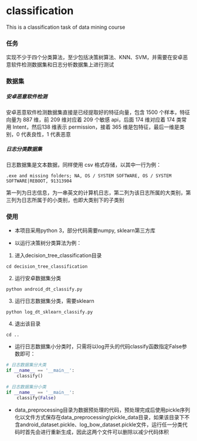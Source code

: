 # classification
This is a classification task of data mining course

### 任务

实现不少于四个分类算法，至少包括决策树算法、KNN、SVM，并需要在安卓恶意软件检测数据集和日志分析数据集上进行测试

### 数据集

##### 安卓恶意软件检测

安卓恶意软件检测数据集直接是已经提取好的特征向量，包含 1500 个样本，特征向量为 887 维，前 209 维对应着 209 个敏感 api，后面 174 维对应着 174 类常用 Intent，然后138 维表示 permission，接着 365 维是包特征，最后一维是类别，0 代表良性，1 代表恶意

##### 日志分类数据集

日志数据集是文本数据，同样使用 csv 格式存储，以其中一行为例：

```shell
.exe and missing folders; NA, OS / SYSTEM SOFTWARE, OS / SYSTEM SOFTWARE|REBOOT, 91313904
```

第一列为日志信息，为一串英文的计算机日志，第二列为该日志所属的大类别，第三列为日志所属于的小类别，也即大类别下的子类别

### 使用

- 本项目采用python 3，部分代码需要numpy, sklearn第三方库

- 以运行决策树分类算法为例：

1. 进入decision_tree_classification目录

```shell
cd decision_tree_classification
```

2. 运行安卓数据集分类

```shell
python android_dt_classify.py
```

3. 运行日志数据集分类，需要sklearn

```shell
python log_dt_sklearn_classify.py
```

4. 退出该目录

```shell
cd ..
```

- 运行日志数据集小分类时，只需将以log开头的代码classify函数指定False参数即可：

```python
# 日志数据集分大类
if __name__ == '__main__':
    classify()
    
# 日志数据集分小类
if __name__ == '__main__':
    classify(False)
```

- data_preprocessing目录为数据预处理的代码，预处理完成后使用pickle序列化以文件方式保存在data_preprocessing\pickle_data目录，如果该目录下不含android_dataset.pickle、log_bow_dataset.pickle文件，运行任一分类代码时首先会进行重新生成，因此这两个文件可以删除以减少代码体积